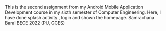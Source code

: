 This is the second assignment from my Android Mobile Application Development course in my sixth semester of Computer Engineering. 
Here, I have done splash activity , login and shown the homepage. 
Samrachana Baral BECE 2022 (PU, GCES)
